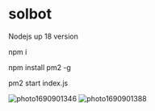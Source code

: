 # solbot

Nodejs up 18 version

npm i

npm install pm2 -g

pm2 start index.js

![photo1690901346](https://github.com/ezyhook/solbot/assets/113023731/183bcb94-cf3a-4a63-a57f-89e3c5818b94)
![photo1690901388](https://github.com/ezyhook/solbot/assets/113023731/64017e70-05c3-449c-aa67-67c5ec3b2c42)
